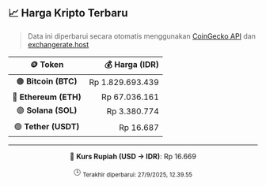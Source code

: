 

<!-- HARGA_KRIPTO -->
## 📈 Harga Kripto Terbaru

> Data ini diperbarui secara otomatis menggunakan [CoinGecko API](https://www.coingecko.com/) dan [exchangerate.host](https://exchangerate.host/)

<div align="center">

| 🪙 Token | 💰 Harga (IDR) |
|:------:|---------------:|
| 🟠 **Bitcoin (BTC)**   | Rp 1.829.693.439 |
| 🔵 **Ethereum (ETH)**  | Rp 67.036.161 |
| 🟣 **Solana (SOL)**    | Rp 3.380.774 |
| 🟢 **Tether (USDT)**   | Rp 16.687 |

---

💱 **Kurs Rupiah (USD → IDR)**: Rp 16.669

🕒 <sub>Terakhir diperbarui: 27/9/2025, 12.39.55</sub>

</div>
<!-- /HARGA_KRIPTO -->